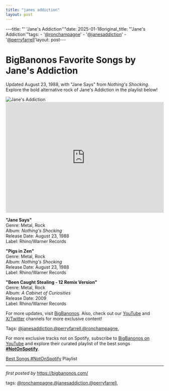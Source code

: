```yaml
---
title: "janes addiction"
layout: post
---
```

---title: "' 'Jane's Addiction''"date: 2025-01-18original_title: "'Jane's Addiction'"tags:  - '[@ronchampagne](/tags/ronchampagne/)'  - '[@janesaddiction](/tags/janesaddiction/)'  - '[@perryfarrell](/tags/perryfarrell/)'layout: post---<!-- Title of the Post --><h1 >BigBanonos Favorite Songs by Jane's Addiction</h1> <!-- Introductory Text --><p >Updated August 23, 1988, with "Jane Says" from <em>Nothing's Shocking</em>. Explore the bold alternative rock of Jane's Addiction in the playlist below!</p> <!-- Featured Image --><div > <img src="https://i.scdn.co/image/ab67616d00001e02d3645a33fd3a839d113f97bd" alt="Jane's Addiction" /></div> <!-- Spotify Embed --><div > <iframe src="https://open.spotify.com/embed/playlist/41len2UQN3uJFEIiHB4JY5?utm_source=generator" width="100%" height="352" frameborder="0" allowfullscreen="" allow="autoplay; clipboard-write; encrypted-media; fullscreen; picture-in-picture" loading="lazy"></iframe></div> <!-- Song Information --><div > <p><strong>"Jane Says"</strong><br> Genre: Metal, Rock<br> Album: <em>Nothing's Shocking</em><br> Release Date: August 23, 1988<br> Label: Rhino/Warner Records</p> <p><strong>"Pigs in Zen"</strong><br> Genre: Metal, Rock<br> Album: <em>Nothing's Shocking</em><br> Release Date: August 23, 1988<br> Label: Rhino/Warner Records</p> <p><strong>"Been Caught Stealing - 12 Remix Version"</strong><br> Genre: Metal, Rock<br> Album: <em>A Cabinet of Curiosities</em><br> Release Date: 2009<br> Label: Rhino/Warner Records</p></div> <!-- Footer Links --><div > <p>For more updates, visit <a href="https://bigbanonos.com/" target="_blank">BigBanonos</a>. Also, check out our <a href="https://www.youtube.com/[@BigBanonos](/tags/BigBanonos/)" target="_blank">YouTube</a> and <a href="https://x.com/bigbanonos" target="_blank">X/Twitter</a> channels for more exclusive content!</p></div> <!-- Tags --><p >Tags: [@janesaddiction](/tags/janesaddiction/),[@perryfarrell](/tags/perryfarrell/),[@ronchampagne](/tags/ronchampagne/),</p><!--Subscribe and Playlist Links--><div>    <p>For more exclusive tracks not on Spotify, subscribe to <a href="https://www.youtube.com/[@BigBanonos](/tags/BigBanonos/)" target="_blank">BigBanonos on YouTube</a> and explore their curated playlist of the best songs <strong>[#NotOnSpotify](/tags/NotOnSpotify/)</strong>.</p>    <p><a href="https://www.youtube.com/playlist?list=PLtuNtuTatqI0kFahUCbtbfenC_ET5O_tr" target="_blank">Best Songs [#NotOnSpotify](/tags/NotOnSpotify/) Playlist<br /></a></p></div><hr /><p><em>first posted by</em> <a href="https://bigbanonos.com/" rel="noopener" target="_new">https://bigbanonos.com/</a></p><p>tags: [@ronchampagne](/tags/ronchampagne/),[@janesaddiction](/tags/janesaddiction/),[@perryfarrell](/tags/perryfarrell/),</p>